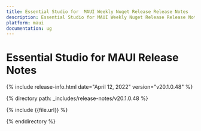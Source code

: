 ```yaml
---
title: Essential Studio for  MAUI Weekly Nuget Release Release Notes  
description: Essential Studio for MAUI Weekly Nuget Release Release Notes  
platform: maui
documentation: ug
---
```


# Essential Studio for  MAUI  Release Notes  

{% include release-info.html date="April 12, 2022"  version="v20.1.0.48" %} 

{% directory path: _includes/release-notes/v20.1.0.48 %}

{% include {{file.url}} %}

{% enddirectory %}
